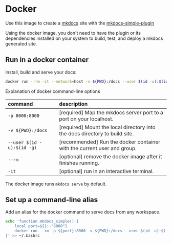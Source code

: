 # Docker

Use this image to create a [mkdocs](https://www.mkdocs.org/) site with the [mkdocs-simple-plugin](http://athackst.github.io/mkdocs-simple-plugin)

Using the docker image, you don't need to have the plugin or its dependencies installed on your system to build, test, and deploy a mkdocs generated site.

## Run in a docker container

Install, build and serve your docs:

```bash
docker run --rm -it --network=host -v ${PWD}:/docs --user $(id -u):$(id -g) althack/mkdocs-simple-plugin
```

Explanation of docker command-line options

<!-- markdownlint-disable MD038 -->
| command                    | description                                                                 |
| :------------------------- | :-------------------------------------------------------------------------- |
| `-p 8000:8000`             | [required] Map the mkdocs server port to a port on your localhost.          |
| `-v ${PWD}:/docs`          | [required] Mount the local directory into the docs directory to build site. |
| `--user $(id -u):$(id -g)` | [recommended] Run the docker container with the current user and group.     |
| `--rm`                     | [optional] remove the docker image after it finishes running.               |
| `-it`                      | [optional] run in an interactive terminal.                                  |
<!-- markdownlint-enable MD038 -->

The docker image runs `mkdocs serve` by default.

## Set up a command-line alias

Add an alias for the docker command to serve docs from any workspace.

```bash
echo 'function mkdocs_simple() { 
    local port=${1:-"8000"}
    docker run --rm -p ${port}:8000 -v ${PWD}:/docs --user $(id -u):$(id -g) althack/mkdocs-simple-plugin
}' >> ~/.bashrc
```
